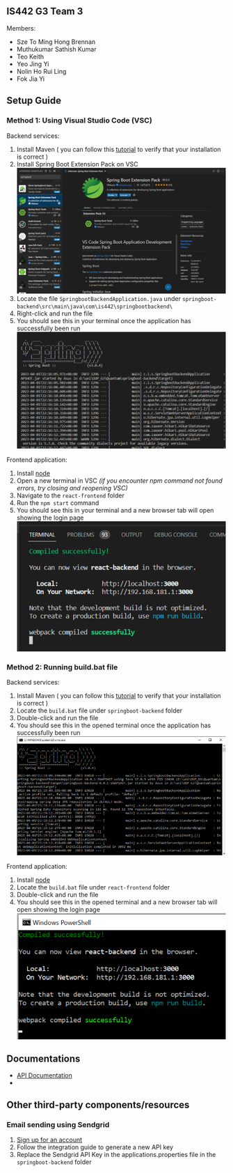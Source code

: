 ## IS442 G3 Team 3
Members:
- Sze To Ming Hong Brennan
- Muthukumar Sathish Kumar
- Teo Keith
- Yeo Jing Yi
- Nolin Ho Rui Ling
- Fok Jia Yi

## Setup Guide
### Method 1: Using Visual Studio Code (VSC)
Backend services:
1. Install Maven ( you can follow this [tutorial](http://https://www.tutorialspoint.com/maven/maven_environment_setup.htm "tutorial") to verify that your installation is correct )
2.  Install Spring Boot Extension Pack on VSC
![](installation-guide-images/installationguide1.png)
3. Locate the file `SpringbootBackendApplication.java` under `springboot-backend\src\main\java\com\is442\springbootbackend\`
4. Right-click and run the file
5. You should see this in your terminal once the application has successfully been run  
![](installation-guide-images/installationguide2.png)

Frontend application:
1. Install [node](https://nodejs.org/en "node")
2. Open a new terminal in VSC *(if you encounter npm command not found errors, try closing and reopening VSC)*
3. Navigate to the `react-frontend` folder
4. Run the `npm start` command
5. You should see this in your terminal and a new browser tab will open showing the login page
![](installation-guide-images/installationguide3.png)

### Method 2: Running build.bat file
Backend services:
1. Install Maven ( you can follow this [tutorial](http://https://www.tutorialspoint.com/maven/maven_environment_setup.htm "tutorial") to verify that your installation is correct )
2. Locate the `build.bat` file under `springboot-backend` folder
3. Double-click and run the file
4. You should see this in the opened terminal once the application has successfully been run
![](installation-guide-images/installationguide4.png)

Frontend application:
1. Install [node](https://nodejs.org/en "node")
2. Locate the `build.bat` file under `react-frontend` folder
3. Double-click and run the file
4. You should see this in the opened terminal and a new browser tab will open showing the login page
![](installation-guide-images/installationguide5.png)


## Documentations
- [API Documentation](http://https://documenter.getpostman.com/view/17615314/2s93JtRisF "API Documentation")
- 

## Other third-party components/resources
### Email sending using Sendgrid
1. [Sign up for an account ](https://signup.sendgrid.com/ "Sign up for an account ")
2. Follow the integration guide to generate a new API key
3. Replace the Sendgrid API Key in the applications.properties file in the `springboot-backend` folder
